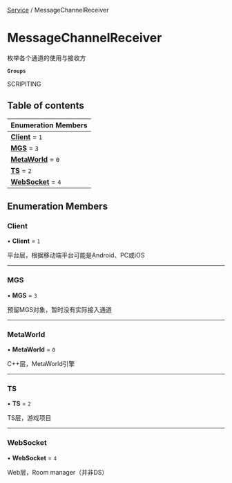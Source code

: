 [Service](../modules/Service.Service.md) / MessageChannelReceiver

# MessageChannelReceiver <Badge type="tip" text="Enumeration" /> <Score text="MessageChannelReceiver" />

枚举各个通道的使用与接收方

**`Groups`**

SCRIPITING

## Table of contents

| Enumeration Members |
| :-----|
| **[Client](Service.MessageChannelReceiver.md#client)** = ``1`` <br> |
| **[MGS](Service.MessageChannelReceiver.md#mgs)** = ``3`` <br> |
| **[MetaWorld](Service.MessageChannelReceiver.md#metaworld)** = ``0`` <br> |
| **[TS](Service.MessageChannelReceiver.md#ts)** = ``2`` <br> |
| **[WebSocket](Service.MessageChannelReceiver.md#websocket)** = ``4`` <br> |

## Enumeration Members

### Client <Score text="Client" /> 

• **Client** = ``1``

平台层，根据移动端平台可能是Android、PC或iOS

___

### MGS <Score text="MGS" /> 

• **MGS** = ``3``

预留MGS对象，暂时没有实际接入通道

___

### MetaWorld <Score text="MetaWorld" /> 

• **MetaWorld** = ``0``

C++层，MetaWorld引擎

___

### TS <Score text="TS" /> 

• **TS** = ``2``

TS层，游戏项目

___

### WebSocket <Score text="WebSocket" /> 

• **WebSocket** = ``4``

Web层，Room manager（并非DS）
